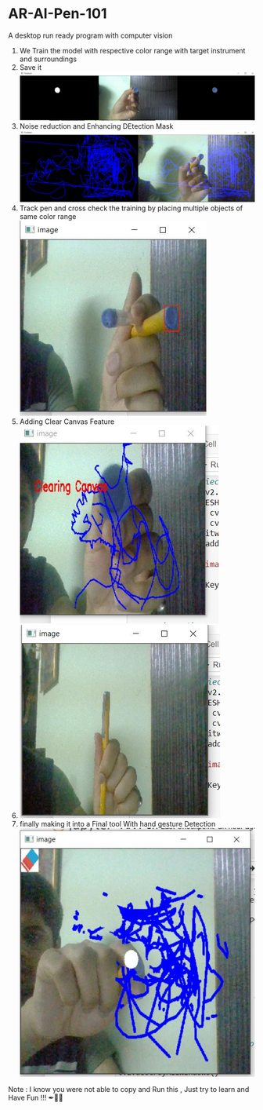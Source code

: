 # AR-AI-Pen-101
A desktop run ready program with computer vision
 
1. We Train the model with respective color range with target instrument and surroundings
2. Save it
![Model Sample](https://github.com/ARJ01/AR-AI-Pen-101/blob/main/Virtual%20spot.JPG)
4. Noise reduction and Enhancing DEtection Mask ![Model Sample](https://github.com/ARJ01/AR-AI-Pen-101/blob/main/PenTry.JPG)
5. Track pen and cross check the training by placing multiple objects of same color range ![Model Sample](https://github.com/ARJ01/AR-AI-Pen-101/blob/main/MultiCap.JPG)
6. Adding Clear Canvas Feature ![Model Sample](https://github.com/ARJ01/AR-AI-Pen-101/blob/main/clearAll.JPG)
7. ![Model Sample](https://github.com/ARJ01/AR-AI-Pen-101/blob/main/cleared.JPG)
8. finally making it into a Final tool With hand gesture Detection![Model Sample](https://github.com/ARJ01/AR-AI-Pen-101/blob/main/touch%20erase.JPG)

Note : I know you were not able to copy and Run this , 
        Just try to learn and Have Fun !!! ✒🤖🤖
